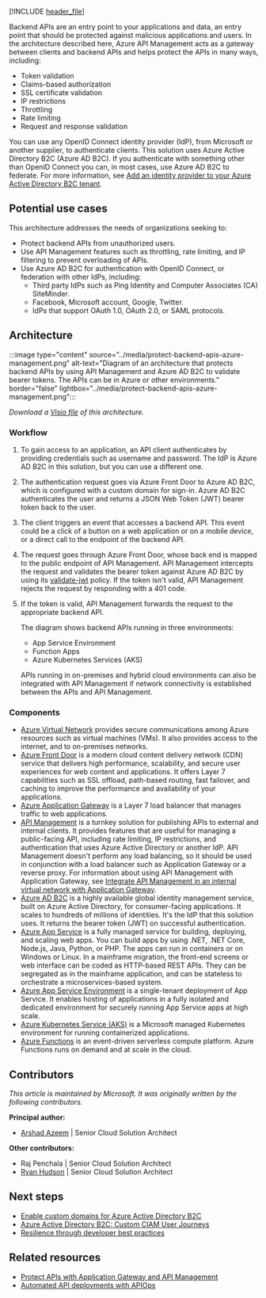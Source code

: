 [!INCLUDE [header_file](../../../includes/sol-idea-header.md)]

Backend APIs are an entry point to your applications and data, an entry point that should be protected against malicious applications and users. In the architecture described here, Azure API Management acts as a gateway between clients and backend APIs and helps protect the APIs in many ways, including:

- Token validation
- Claims-based authorization
- SSL certificate validation
- IP restrictions
- Throttling
- Rate limiting
- Request and response validation

You can use any OpenID Connect identity provider (IdP), from Microsoft or another supplier, to authenticate clients. This solution uses Azure Active Directory B2C (Azure AD B2C). If you authenticate with something other than OpenID Connect you can, in most cases, use Azure AD B2C to federate. For more information, see [Add an identity provider to your Azure Active Directory B2C tenant](/azure/active-directory-b2c/add-identity-provider).

## Potential use cases

This architecture addresses the needs of organizations seeking to:

- Protect backend APIs from unauthorized users.
- Use API Management features such as throttling, rate limiting, and IP filtering to prevent overloading of APIs.
- Use Azure AD B2C for authentication with OpenID Connect, or federation with other IdPs, including:
  - Third party IdPs such as Ping Identity and Computer Associates (CA) SiteMinder.
  - Facebook, Microsoft account, Google, Twitter.
  - IdPs that support OAuth 1.0, OAuth 2.0, or SAML protocols.

## Architecture

:::image type="content" source="../media/protect-backend-apis-azure-management.png" alt-text="Diagram of an architecture that protects backend APIs by using API Management and Azure AD B2C to validate bearer tokens. The APIs can be in Azure or other environments." border="false" lightbox="../media/protect-backend-apis-azure-management.png":::

*Download a [Visio file](https://arch-center.azureedge.net/US-1932168-protect-backend-apis-azure-management.vsdx) of this architecture.*

### Workflow

1. To gain access to an application, an API client authenticates by providing credentials such as username and password. The IdP is Azure AD B2C in this solution, but you can use a different one.
1. The authentication request goes via Azure Front Door to Azure AD B2C, which is configured with a custom domain for sign-in. Azure AD B2C authenticates the user and returns a JSON Web Token (JWT) bearer token back to the user.
1. The client triggers an event that accesses a backend API. This event could be a click of a button on a web application or on a mobile device, or a direct call to the endpoint of the backend API.
1. The request goes through Azure Front Door, whose back end is mapped to the public endpoint of API Management. API Management intercepts the request and validates the bearer token against Azure AD B2C by using its [validate-jwt](/azure/api-management/api-management-access-restriction-policies#ValidateJWT) policy. If the token isn't valid, API Management rejects the request by responding with a 401 code.
1. If the token is valid, API Management forwards the request to the appropriate backend API.

   The diagram shows backend APIs running in three environments:

   - App Service Environment
   - Function Apps
   - Azure Kubernetes Services (AKS)

   APIs running in on-premises and hybrid cloud environments can also be integrated with API Management if network connectivity is established between the APIs and API Management.

### Components

- [Azure Virtual Network](https://azure.microsoft.com/services/virtual-network) provides secure communications among Azure resources such as virtual machines (VMs). It also provides access to the internet, and to on-premises networks.
- [Azure Front Door](https://azure.microsoft.com/services/frontdoor) is a modern cloud content delivery network (CDN) service that delivers high performance, scalability, and secure user experiences for web content and applications. It offers Layer 7 capabilities such as SSL offload, path-based routing, fast failover, and caching to improve the performance and availability of your applications.
- [Azure Application Gateway](https://azure.microsoft.com/services/application-gateway) is a Layer 7 load balancer that manages traffic to web applications.
- [API Management](https://azure.microsoft.com/services/api-management) is a turnkey solution for publishing APIs to external and internal clients. It provides features that are useful for managing a public-facing API, including rate limiting, IP restrictions, and authentication that uses Azure Active Directory or another IdP. API Management doesn't perform any load balancing, so it should be used in conjunction with a load balancer such as Application Gateway or a reverse proxy. For information about using API Management with Application Gateway, see [Integrate API Management in an internal virtual network with Application Gateway](/azure/api-management/api-management-howto-integrate-internal-vnet-appgateway).
- [Azure AD B2C](https://azure.microsoft.com/services/active-directory/external-identities/b2c) is a highly available global identity management service, built on Azure Active Directory, for consumer-facing applications. It scales to hundreds of millions of identities. It's the IdP that this solution uses. It returns the bearer token (JWT) on successful authentication.
- [Azure App Service](https://azure.microsoft.com/services/app-service) is a fully managed service for building, deploying, and scaling web apps. You can build apps by using .NET, .NET Core, Node.js, Java, Python, or PHP. The apps can run in containers or on Windows or Linux. In a mainframe migration, the front-end screens or web interface can be coded as HTTP-based REST APIs. They can be segregated as in the mainframe application, and can be stateless to orchestrate a microservices-based system.
- [Azure App Service Environment](/azure/app-service/environment) is a single-tenant deployment of App Service. It enables hosting of applications in a fully isolated and dedicated environment for securely running App Service apps at high scale.
- [Azure Kubernetes Service (AKS)](https://azure.microsoft.com/services/kubernetes-service) is a Microsoft managed Kubernetes environment for running containerized applications.
- [Azure Functions](https://azure.microsoft.com/services/functions) is an event-driven serverless compute platform. Azure Functions runs on demand and at scale in the cloud.

## Contributors

*This article is maintained by Microsoft. It was originally written by the following contributors.*

**Principal author:**

- [Arshad Azeem](https://www.linkedin.com/in/arshadazeem) | Senior Cloud Solution Architect

**Other contributors:**

- Raj Penchala | Senior Cloud Solution Architect
- [Ryan Hudson](https://www.linkedin.com/in/ryanhudsonit) | Senior Cloud Solution Architect

## Next steps

- [Enable custom domains for Azure Active Directory B2C](/azure/active-directory-b2c/custom-domain?pivots=b2c-custom-policy)
- [Azure Active Directory B2C: Custom CIAM User Journeys](https://github.com/azure-ad-b2c/samples#azure-active-directory-b2c-custom-ciam-user-journeys)
- [Resilience through developer best practices](/azure/active-directory/fundamentals/resilience-b2c-developer-best-practices?bc=/azure/active-directory-b2c/bread/toc.json&toc=/azure/active-directory-b2c/TOC.json)

## Related resources

- [Protect APIs with Application Gateway and API Management](../../reference-architectures/apis/protect-apis.yml)
- [Automated API deployments with APIOps](../../example-scenario/devops/automated-api-deployments-apiops.yml)
